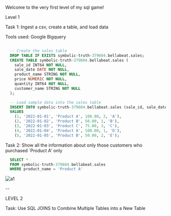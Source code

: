 Welcome to the very first level of my sql game!

Level 1

Task 1: Ingest a csv, create a table, and load data

Tools used: Google Bigquery

```sql 
  
  -- Create the sales table 
  DROP TABLE IF EXISTS symbolic-truth-379604.bellabeat.sales;
  CREATE TABLE symbolic-truth-379604.bellabeat.sales (
    sale_id INT64 NOT NULL,
    sale_date DATE NOT NULL,
    product_name STRING NOT NULL,
    price NUMERIC NOT NULL,
    quantity INT64 NOT NULL,
    customer_name STRING NOT NULL
  );

  -- Load sample data into the sales table
  INSERT INTO symbolic-truth-379604.bellabeat.sales (sale_id, sale_date, product_name, price, quantity, customer_name)
  VALUES
    (1, '2022-01-01', 'Product A', 100.00, 2, 'A'),
    (2, '2022-01-02', 'Product B', 50.00, 1, 'B'),
    (3, '2022-01-03', 'Product C', 75.00, 3, 'C'),
    (4, '2022-01-04', 'Product A', 100.00, 1, 'D'),
    (5, '2022-01-05', 'Product B', 50.00, 2, 'E');
```

Task 2: Show all the information about only those customers who purchased `Product A' only

```sql
  SELECT *
  FROM symbolic-truth-379604.bellabeat.sales
  WHERE product_name = 'Product A'
```

![a1](https://user-images.githubusercontent.com/113444489/231825869-e7ec90ea-f987-4169-9497-152d570b604d.png)


--


LEVEL 2

Task: Use SQL JOINS to Combine Multiple Tables into a New Table







